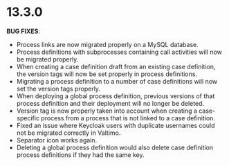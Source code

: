 # 13.3.0

**BUG FIXES**:

* Process links are now migrated properly on a MySQL database.
* Process definitions with subprocesses containing call activities will now be migrated properly.
* When creating a case definition draft from an existing case definition, the version tags will now be set properly in 
process definitions.
* Migrating a process definition to a number of case definitions will now set the version tags properly.
* When deploying a global process definition, previous versions of that process definition and their deployment 
will no longer be deleted.
* Version tag is now properly taken into account when creating a case-specific process from a process that is not
  linked to a case definition.
* Fixed an issue where Keycloak users with duplicate usernames could not be migrated correctly in Valtimo.
* Separator icon works again.
* Deleting a global process definition would also delete case definition process definitions if they had the same key.
